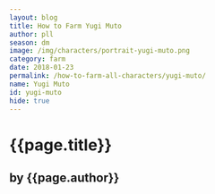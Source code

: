 ```yaml
---
layout: blog
title: How to Farm Yugi Muto
author: pll
season: dm
image: /img/characters/portrait-yugi-muto.png
category: farm
date: 2018-01-23
permalink: /how-to-farm-all-characters/yugi-muto/
name: Yugi Muto
id: yugi-muto
hide: true
---
```


# {{page.title}}
## by {{page.author}}